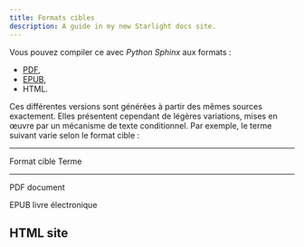 ```yaml
---
title: Formats cibles
description: A guide in my new Starlight docs site.
---
```


Vous pouvez compiler ce avec *Python Sphinx* aux formats :

-   [PDF](download/redaction-techniqueorg.pdf),
-   [EPUB](download/redaction-techniqueorg.epub),
-   HTML.

Ces différentes versions sont générées à partir des mêmes sources
exactement. Elles présentent cependant de légères variations, mises en
œuvre par un mécanisme de texte conditionnel. Par exemple, le terme
suivant varie selon le format cible :

  -------------------------------------------------------------
  Format cible                   Terme
  ------------------------------ ------------------------------
  PDF                            document

  EPUB                           livre électronique

  HTML                           site
  -------------------------------------------------------------
